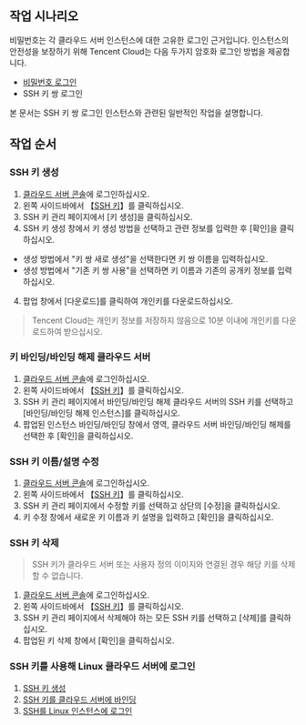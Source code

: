 ## 작업 시나리오
비밀번호는 각 클라우드 서버 인스턴스에 대한 고유한 로그인 근거입니다. 인스턴스의 안전성을 보장하기 위해 Tencent Cloud는 다음 두가지 암호화 로그인 방법을 제공합니다.
- [비밀번호 로그인](https://intl.cloud.tencent.com/document/product/213/6093)
- SSH 키 쌍 로그인

본 문서는 SSH 키 쌍 로그인 인스턴스와 관련된 일반적인 작업을 설명합니다.

## 작업 순서

<span id="creatSSH"></span>
### SSH 키 생성
 1. [클라우드 서버 콘솔](https://console.cloud.tencent.com/cvm/)에 로그인하십시오.
 2. 왼쪽 사이드바에서 【[SSH 키](https://console.cloud.tencent.com/cvm/sshkey)】를 클릭하십시오.
 3. SSH 키 관리 페이지에서 [키 생성]을 클릭하십시오.
 4. SSH 키 생성 창에서 키 생성 방법을 선택하고 관련 정보를 입력한 후 [확인]을 클릭하십시오.
  - 생성 방법에서 "키 쌍 새로 생성"을 선택한다면 키 쌍 이름을 입력하십시오.
  - 생성 방법에서 "기존 키 쌍 사용"을 선택하면 키 이름과 기존의 공개키 정보를 입력하십시오.
 4. 팝업 창에서 [다운로드]를 클릭하여 개인키를 다운로드하십시오.
 > Tencent Cloud는 개인키 정보를 저장하지 않음으로 10분 이내에 개인키를 다운로드하여 받으십시오.
 > 

<span id="bindingSSH"></span>
### 키 바인딩/바인딩 해제 클라우드 서버
 1. [클라우드 서버 콘솔](https://console.cloud.tencent.com/cvm/)에 로그인하십시오.
 2. 왼쪽 사이드바에서 【[SSH 키](https://console.cloud.tencent.com/cvm/sshkey)】를 클릭하십시오.
 3. SSH 키 관리 페이지에서 바인딩/바인딩 해제 클라우드 서버의 SSH 키를 선택하고 [바인딩/바인딩 해제 인스턴스]를 클릭하십시오.
 4. 팝업된 인스턴스 바인딩/바인딩 창에서 영역, 클라우드 서버 바인딩/바인딩 해제를 선택한 후 [확인]을 클릭하십시오.


### SSH 키 이름/설명 수정
 1. [클라우드 서버 콘솔](https://console.cloud.tencent.com/cvm/)에 로그인하십시오.
 2. 왼쪽 사이드바에서 【[SSH 키](https://console.cloud.tencent.com/cvm/sshkey)】를 클릭하십시오.
 3. SSH 키 관리 페이지에서 수정할 키를 선택하고 상단의 [수정]을 클릭하십시오.
 4. 키 수정 창에서 새로운 키 이름과 키 설명을 입력하고 [확인]을 클릭하십시오.

### SSH 키 삭제
> SSH 키가 클라우드 서버 또는 사용자 정의 이미지와 연결된 경우 해당 키를 삭제할 수 없습니다.
>
 1. [클라우드 서버 콘솔](https://console.cloud.tencent.com/cvm/)에 로그인하십시오.
 2. 왼쪽 사이드바에서 【[SSH 키](https://console.cloud.tencent.com/cvm/sshkey)】를 클릭하십시오.
 3. SSH 키 관리 페이지에서 삭제해야 하는 모든 SSH 키를 선택하고 [삭제]를 클릭하십시오.
 4. 팝업된 키 삭제 창에서 [확인]을 클릭하십시오.

### SSH 키를 사용해 Linux 클라우드 서버에 로그인

1. [SSH 키 생성](#creatSSH)
2. [SSH 키를 클라우드 서버에 바인딩](#bindingSSH)
3. [SSH를 Linux 인스턴스에 로그인](https://cloud.tencent.com/document/product/213/35700)
